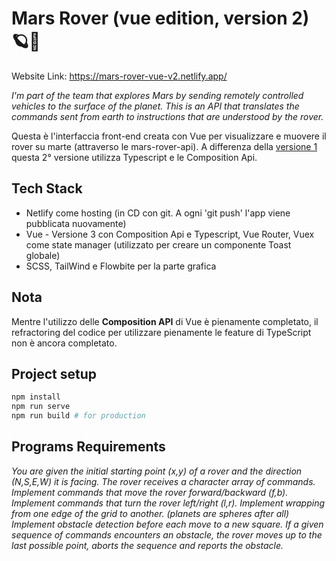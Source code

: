 # Mars Rover (vue edition, version 2)  🪐🤖
Website Link: https://mars-rover-vue-v2.netlify.app/

*I'm part of the team that explores Mars by sending remotely controlled vehicles to the surface of the planet. This is an API that translates the commands sent from earth to instructions that are understood by the rover.*


Questa è l'interfaccia front-end creata con Vue per visualizzare e muovere il rover su marte (attraverso le mars-rover-api).
A differenza della [versione 1](https://github.com/CastenettoA/mars-rover-vue-v1) questa 2° versione utilizza Typescript e le Composition Api.

## Tech Stack
* Netlify come hosting (in CD con git. A ogni 'git push' l'app viene pubblicata nuovamente)
* Vue - Versione 3 con Composition Api e Typescript, Vue Router, Vuex come state manager (utilizzato per creare un componente Toast globale)
* SCSS, TailWind e Flowbite per la parte grafica

## Nota
Mentre l'utilizzo delle **Composition API** di Vue è pienamente completato, il refractoring del codice per utilizzare pienamente le feature di TypeScript non è ancora completato.


## Project setup
```sh
npm install
npm run serve
npm run build # for production
```

## Programs Requirements
*You are given the initial starting point (x,y) of a rover and the direction (N,S,E,W) it is facing.
The rover receives a character array of commands.
Implement commands that move the rover forward/backward (f,b).
Implement commands that turn the rover left/right (l,r).
Implement wrapping from one edge of the grid to another. (planets are spheres after all)
Implement obstacle detection before each move to a new square. If a given sequence of commands encounters an obstacle, the rover moves up to the last possible point, aborts the sequence and reports the obstacle.*
